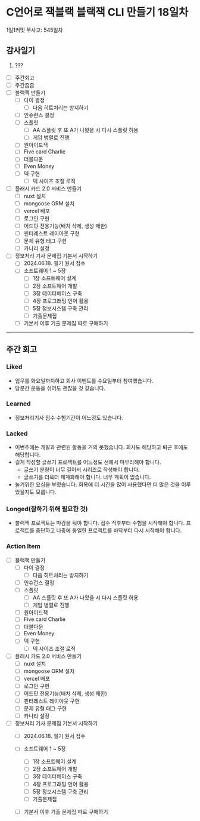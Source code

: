 # C언어로 잭블랙 블랙잭 CLI 만들기 18일차

1일1커밋 무사고: 545일차

## 감사일기

1. ???

- [ ] 주간회고
- [ ] 주간줍줍
- [ ] 블랙잭 만들기
  - [ ] 다이 결정
    - [ ] 다음 히트처리는 방지하기
  - [ ] 인슈런스 결정
  - [ ] 스플릿
    - [ ] AA 스플릿 후 또 A가 나왔을 시 다시 스플릿 허용
    - [ ] 게임 병렬로 진행
  - [ ] 원아이드잭
  - [ ] Five card Charlie
  - [ ] 더블다운
  - [ ] Even Money
  - [ ] 덱 구현
    - [ ] 덱 사이즈 조절 로직
- [ ] 플래시 카드 2.0 서비스 만들기
  - [ ] nuxt 설치
  - [ ] mongoose ORM 설치
  - [ ] vercel 배포
  - [ ] 로그인 구현
  - [ ] 어드민 전용기능(배치 삭제, 생성 제한)
  - [ ] 핀터레스트 레이아웃 구현
  - [ ] 문제 유형 태그 구현
  - [ ] 카나리 설정
- [ ] 정보처리 기사 문제집 기본서 시작하기
  - [ ] 2024.06.18. 필기 원서 접수
  - [ ] 소프트웨어 1 ~ 5장
    - [ ] 1장 소프트웨어 설계
    - [ ] 2장 소프트웨어 개발
    - [ ] 3장 데이터베이스 구축
    - [ ] 4장 프로그래밍 언어 활용
    - [ ] 5장 정보시스템 구축 관리
    - [ ] 기출문제집
  - [ ] 기본서 이후 기출 문제집 따로 구매하기

---

## 주간 회고

### Liked

- 업무를 화요일까지하고 회사 이벤트를 수요일부터 참여했습니다.
- 당분간 운동을 쉬어도 괜찮을 것 같습니다.

### Learned

- 정보처리기사 접수 수험기간이 어느정도 있습니다.

### Lacked

- 이번주에는 개발과 관련된 활동을 거의 못했습니다. 회사도 해당하고 퇴근 후에도 해당합니다.
- 길게 작성할 글쓰기 프로젝트를 어느정도 선에서 마무리해야 합니다.
  - 글쓰기 분량이 너무 길어서 시리즈로 작성해야 합니다.
  - 글쓰기를 더욱더 체계화해야 합니다. 너무 계획이 없습니다.
- 놀기위한 요심을 부렸습니다. 회복에 더 시간을 많이 사용했다면 더 많은 것을 이루었을지도 모릅니다.

### Longed(잘하기 위해 필요한 것)

- 블랙잭 프로젝트는 마감을 둬야 합니다. 접수 직후부터 수험을 시작해야 합니다. 프로젝트를 중단하고 나중에 동일한 프로젝트를 바닥부터 다시 시작해야 합니다. 

### Action Item

- [ ] 블랙잭 만들기
  - [ ] 다이 결정
    - [ ] 다음 히트처리는 방지하기
  - [ ] 인슈런스 결정
  - [ ] 스플릿
    - [ ] AA 스플릿 후 또 A가 나왔을 시 다시 스플릿 허용
    - [ ] 게임 병렬로 진행
  - [ ] 원아이드잭
  - [ ] Five card Charlie
  - [ ] 더블다운
  - [ ] Even Money
  - [ ] 덱 구현
    - [ ] 덱 사이즈 조절 로직
- [ ] 플래시 카드 2.0 서비스 만들기
  - [ ] nuxt 설치
  - [ ] mongoose ORM 설치
  - [ ] vercel 배포
  - [ ] 로그인 구현
  - [ ] 어드민 전용기능(배치 삭제, 생성 제한)
  - [ ] 핀터레스트 레이아웃 구현
  - [ ] 문제 유형 태그 구현
  - [ ] 카나리 설정
- [ ] 정보처리 기사 문제집 기본서 시작하기
  - [ ] 2024.06.18. 필기 원서 접수
  - [ ] 소프트웨어 1 ~ 5장
    - [ ] 1장 소프트웨어 설계
    - [ ] 2장 소프트웨어 개발
    - [ ] 3장 데이터베이스 구축
    - [ ] 4장 프로그래밍 언어 활용
    - [ ] 5장 정보시스템 구축 관리
    - [ ] 기출문제집
  - [ ] 기본서 이후 기출 문제집 따로 구매하기

